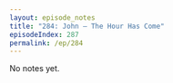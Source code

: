 ```yaml
---
layout: episode_notes
title: "284: John — The Hour Has Come"
episodeIndex: 287
permalink: /ep/284
---
```

No notes yet.
